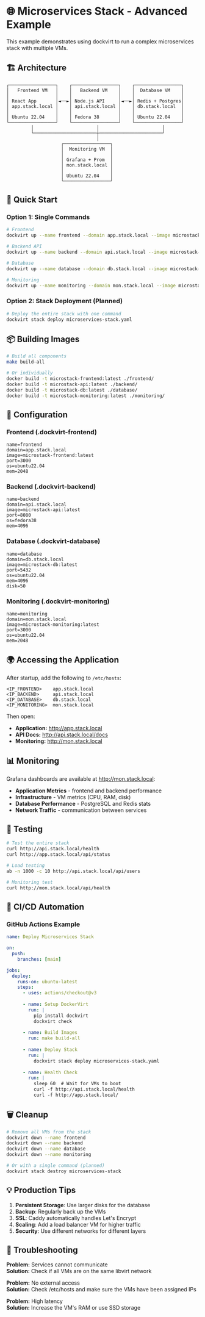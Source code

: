 # 🌐 Microservices Stack - Advanced Example

This example demonstrates using dockvirt to run a complex microservices stack with multiple VMs.

## 🏗️ Architecture

```
┌─────────────────┐    ┌─────────────────┐    ┌─────────────────┐
│   Frontend VM   │    │   Backend VM    │    │  Database VM    │
│                 │    │                 │    │                 │
│ React App       │◄──►│ Node.js API     │◄──►│ Redis + Postgres│
│ app.stack.local │    │ api.stack.local │    │ db.stack.local  │
│                 │    │                 │    │                 │
│ Ubuntu 22.04    │    │ Fedora 38       │    │ Ubuntu 22.04    │
└─────────────────┘    └─────────────────┘    └─────────────────┘
         │                       │                       │
         └───────────────────────┼───────────────────────┘
                                 │
                    ┌─────────────────┐
                    │  Monitoring VM  │
                    │                 │
                    │ Grafana + Prom  │
                    │ mon.stack.local │
                    │                 │
                    │ Ubuntu 22.04    │
                    └─────────────────┘
```

## 🚀 Quick Start

### Option 1: Single Commands

```bash
# Frontend
dockvirt up --name frontend --domain app.stack.local --image microstack-frontend:latest --port 3000 --os ubuntu22.04

# Backend API  
dockvirt up --name backend --domain api.stack.local --image microstack-api:latest --port 8080 --os fedora38

# Database
dockvirt up --name database --domain db.stack.local --image microstack-db:latest --port 5432 --os ubuntu22.04

# Monitoring
dockvirt up --name monitoring --domain mon.stack.local --image microstack-monitoring:latest --port 3000 --os ubuntu22.04
```

### Option 2: Stack Deployment (Planned)

```bash
# Deploy the entire stack with one command
dockvirt stack deploy microservices-stack.yaml
```

## 📦 Building Images

```bash
# Build all components
make build-all

# Or individually
docker build -t microstack-frontend:latest ./frontend/
docker build -t microstack-api:latest ./backend/
docker build -t microstack-db:latest ./database/
docker build -t microstack-monitoring:latest ./monitoring/
```

## 🔧 Configuration

### Frontend (.dockvirt-frontend)
```
name=frontend
domain=app.stack.local
image=microstack-frontend:latest
port=3000
os=ubuntu22.04
mem=2048
```

### Backend (.dockvirt-backend)
```
name=backend
domain=api.stack.local
image=microstack-api:latest
port=8080
os=fedora38
mem=4096
```

### Database (.dockvirt-database)
```
name=database
domain=db.stack.local
image=microstack-db:latest
port=5432
os=ubuntu22.04
mem=4096
disk=50
```

### Monitoring (.dockvirt-monitoring)
```
name=monitoring
domain=mon.stack.local
image=microstack-monitoring:latest
port=3000
os=ubuntu22.04
mem=2048
```

## 🌍 Accessing the Application

After startup, add the following to `/etc/hosts`:

```
<IP_FRONTEND>    app.stack.local
<IP_BACKEND>     api.stack.local  
<IP_DATABASE>    db.stack.local
<IP_MONITORING>  mon.stack.local
```

Then open:
- **Application:** http://app.stack.local
- **API Docs:** http://api.stack.local/docs
- **Monitoring:** http://mon.stack.local

## 📊 Monitoring

Grafana dashboards are available at http://mon.stack.local:
- **Application Metrics** - frontend and backend performance
- **Infrastructure** - VM metrics (CPU, RAM, disk)
- **Database Performance** - PostgreSQL and Redis stats
- **Network Traffic** - communication between services

## 🧪 Testing

```bash
# Test the entire stack
curl http://api.stack.local/health
curl http://app.stack.local/api/status

# Load testing
ab -n 1000 -c 10 http://api.stack.local/api/users

# Monitoring test
curl http://mon.stack.local/api/health
```

## 🔄 CI/CD Automation

### GitHub Actions Example

```yaml
name: Deploy Microservices Stack

on:
  push:
    branches: [main]

jobs:
  deploy:
    runs-on: ubuntu-latest
    steps:
      - uses: actions/checkout@v3
      
      - name: Setup DockerVirt
        run: |
          pip install dockvirt
          dockvirt check
          
      - name: Build Images
        run: make build-all
        
      - name: Deploy Stack
        run: |
          dockvirt stack deploy microservices-stack.yaml
          
      - name: Health Check
        run: |
          sleep 60  # Wait for VMs to boot
          curl -f http://api.stack.local/health
          curl -f http://app.stack.local/
```

## 🗑️ Cleanup

```bash
# Remove all VMs from the stack
dockvirt down --name frontend
dockvirt down --name backend  
dockvirt down --name database
dockvirt down --name monitoring

# Or with a single command (planned)
dockvirt stack destroy microservices-stack
```

## 💡 Production Tips

1. **Persistent Storage**: Use larger disks for the database
2. **Backup**: Regularly back up the VMs
3. **SSL**: Caddy automatically handles Let's Encrypt
4. **Scaling**: Add a load balancer VM for higher traffic
5. **Security**: Use different networks for different layers

## 🚨 Troubleshooting

**Problem:** Services cannot communicate  
**Solution:** Check if all VMs are on the same libvirt network

**Problem:** No external access  
**Solution:** Check /etc/hosts and make sure the VMs have been assigned IPs

**Problem:** High latency  
**Solution:** Increase the VM's RAM or use SSD storage

